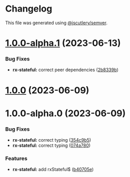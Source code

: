 # Changelog

This file was generated using [@jscutlery/semver](https://github.com/jscutlery/semver).

# [1.0.0-alpha.1](https://github.com/code-workers-io/angular-kit/compare/rx-stateful-1.0.0-alpha.0...rx-stateful-1.0.0-alpha.1) (2023-06-13)


### Bug Fixes

* **rx-stateful:** correct peer dependencies ([2b8339b](https://github.com/code-workers-io/angular-kit/commit/2b8339b081c21aeff0af5d31e147a13f9d5a3416))



# [1.0.0](https://github.com/code-workers-io/angular-kit/compare/rx-stateful-1.0.0-alpha.0...rx-stateful-1.0.0) (2023-06-09)



# 1.0.0-alpha.0 (2023-06-09)


### Bug Fixes

* **rx-stateful:** correct typing ([354c9b5](https://github.com/code-workers-io/angular-kit/commit/354c9b5a82ad68cf130897c2607e80a1a0bff434))
* **rx-stateful:** correct typing ([074a780](https://github.com/code-workers-io/angular-kit/commit/074a78082538192724e685bca597bb2d542143c9))


### Features

* **rx-stateful:** add rxStateful$ ([b40705e](https://github.com/code-workers-io/angular-kit/commit/b40705ed25ebf3cbfdad5a426726834338852228))
